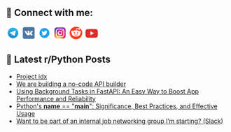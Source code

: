 ## 🔎 Connect with me:
[<img src="https://github.com/bullbesh/bullbesh/blob/main/images/Telegram.png" width="32" height="32" />](https://t.me/bullbesh)
[<img src="https://github.com/bullbesh/bullbesh/blob/main/images/VK.png" width="32" height="32" />](https://vk.com/bullbesh)
[<img src="https://github.com/bullbesh/bullbesh/blob/main/images/Twitter.png" width="32" height="32" />](https://twitter.com/bullbesh1)
[<img src="https://github.com/bullbesh/bullbesh/blob/main/images/Instagram.png" width="32" height="32" />](https://www.instagram.com/bullbesh)
[<img src="https://github.com/bullbesh/bullbesh/blob/main/images/Reddit.png" width="32" height="32" />](https://www.reddit.com/user/bullbesh)
[<img src="https://github.com/bullbesh/bullbesh/blob/main/images/YouTube.png" width="32" height="32" />](https://www.youtube.com/channel/UCtfjRs6uzgq5mfm8S06WTcg)

## 📕 Latest r/Python Posts
<!-- BLOG-POST-LIST:START -->
- [Project idx](https://www.reddit.com/r/Python/comments/15n92r2/project_idx/)
- [We are building a no-code API builder](https://www.reddit.com/r/Python/comments/15n8jq9/we_are_building_a_nocode_api_builder/)
- [Using Background Tasks in FastAPI: An Easy Way to Boost App Performance and Reliability](https://www.reddit.com/r/Python/comments/15n89zm/using_background_tasks_in_fastapi_an_easy_way_to/)
- [Python&#39;s __name__ == &quot;__main__&quot;: Significance, Best Practices, and Effective Usage](https://www.reddit.com/r/Python/comments/15n72vl/pythons_name_main_significance_best_practices_and/)
- [Want to be part of an internal job networking group I’m starting? &lpar;Slack&rpar;](https://www.reddit.com/r/Python/comments/15n70a9/want_to_be_part_of_an_internal_job_networking/)
<!-- BLOG-POST-LIST:END -->
